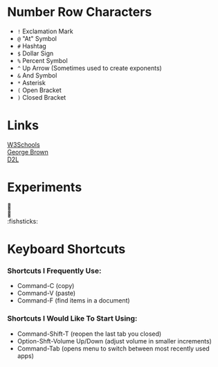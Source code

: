 # Number Row Characters
- `!` Exclamation Mark
- `@` "At" Symbol
- `#`  Hashtag
- `$` Dollar Sign
- `%` Percent Symbol
- `^` Up Arrow (Sometimes used to create exponents)
- `&` And Symbol
- `*` Asterisk
- `(` Open Bracket
- `)` Closed Bracket


# Links  

[W3Schools](https://www.w3schools.com/)   
[George Brown](https://www.georgebrown.ca/)  
[D2L](https://learn.georgebrown.ca/d2l/home)  

# Experiments  
:no_entry_sign:   
:vulcan_salute:  
:fishsticks:

# Keyboard Shortcuts
### Shortcuts I Frequently Use:
- Command-C (copy)
- Command-V (paste)
- Command-F (find items in a document)

### Shortcuts I Would Like To Start Using:
- Command-Shift-T (reopen the last tab you closed)
- Option-Shft-Volume Up/Down (adjust volume in smaller increments)
- Command-Tab (opens menu to switch between most recently used apps)
